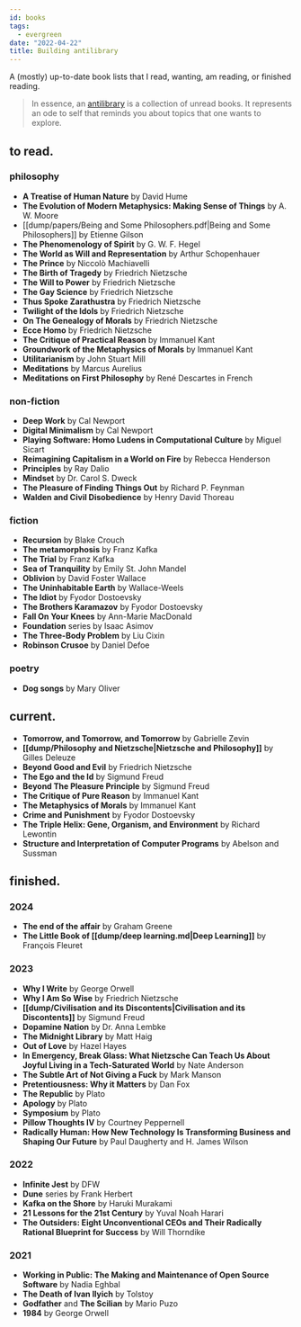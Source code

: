 ```yaml
---
id: books
tags:
  - evergreen
date: "2022-04-22"
title: Building antilibrary
---
```


A (mostly) up-to-date book lists that I read, wanting, am reading, or finished reading.

> In essence, an [antilibrary](https://nesslabs.com/antilibrary) is a collection of unread books. It represents an ode to self that reminds you about topics that one wants to explore.

## to read.

### philosophy

- **A Treatise of Human Nature** by David Hume
- **The Evolution of Modern Metaphysics: Making Sense of Things** by A. W. Moore
- [[dump/papers/Being and Some Philosophers.pdf|Being and Some Philosophers]] by Etienne Gilson
- **The Phenomenology of Spirit** by G. W. F. Hegel
- **The World as Will and Representation** by Arthur Schopenhauer
- **The Prince** by Niccolò Machiavelli
- **The Birth of Tragedy** by Friedrich Nietzsche
- **The Will to Power** by Friedrich Nietzsche
- **The Gay Science** by Friedrich Nietzsche
- **Thus Spoke Zarathustra** by Friedrich Nietzsche
- **Twilight of the Idols** by Friedrich Nietzsche
- **On The Genealogy of Morals** by Friedrich Nietzsche
- **Ecce Homo** by Friedrich Nietzsche
- **The Critique of Practical Reason** by Immanuel Kant
- **Groundwork of the Metaphysics of Morals** by Immanuel Kant
- **Utilitarianism** by John Stuart Mill
- **Meditations** by Marcus Aurelius
- **Meditations on First Philosophy** by René Descartes in French

### non-fiction

- **Deep Work** by Cal Newport
- **Digital Minimalism** by Cal Newport
- **Playing Software: Homo Ludens in Computational Culture** by Miguel Sicart
- **Reimagining Capitalism in a World on Fire** by Rebecca Henderson
- **Principles** by Ray Dalio
- **Mindset** by Dr. Carol S. Dweck
- **The Pleasure of Finding Things Out** by Richard P. Feynman
- **Walden and Civil Disobedience** by Henry David Thoreau

### fiction

- **Recursion** by Blake Crouch
- **The metamorphosis** by Franz Kafka
- **The Trial** by Franz Kafka
- **Sea of Tranquility** by Emily St. John Mandel
- **Oblivion** by David Foster Wallace
- **The Uninhabitable Earth** by Wallace-Weels
- **The Idiot** by Fyodor Dostoevsky
- **The Brothers Karamazov** by Fyodor Dostoevsky
- **Fall On Your Knees** by Ann-Marie MacDonald
- **Foundation** series by Isaac Asimov
- **The Three-Body Problem** by Liu Cixin
- **Robinson Crusoe** by Daniel Defoe

### poetry

- **Dog songs** by Mary Oliver

## current.

- **Tomorrow, and Tomorrow, and Tomorrow** by Gabrielle Zevin
- **[[dump/Philosophy and Nietzsche|Nietzsche and Philosophy]]** by Gilles Deleuze
- **Beyond Good and Evil** by Friedrich Nietzsche
- **The Ego and the Id** by Sigmund Freud
- **Beyond The Pleasure Principle** by Sigmund Freud
- **The Critique of Pure Reason** by Immanuel Kant
- **The Metaphysics of Morals** by Immanuel Kant
- **Crime and Punishment** by Fyodor Dostoevsky
- **The Triple Helix: Gene, Organism, and Environment** by Richard Lewontin
- **Structure and Interpretation of Computer Programs** by Abelson and Sussman

## finished.

### 2024

- **The end of the affair** by Graham Greene
- **The Little Book of [[dump/deep learning.md|Deep Learning]]** by François Fleuret

### 2023

- **Why I Write** by George Orwell
- **Why I Am So Wise** by Friedrich Nietzsche
- **[[dump/Civilisation and its Discontents|Civilisation and its Discontents]]** by Sigmund Freud
- **Dopamine Nation** by Dr. Anna Lembke
- **The Midnight Library** by Matt Haig
- **Out of Love** by Hazel Hayes
- **In Emergency, Break Glass: What Nietzsche Can Teach Us About Joyful Living in a Tech-Saturated World** by Nate Anderson
- **The Subtle Art of Not Giving a Fuck** by Mark Manson
- **Pretentiousness: Why it Matters** by Dan Fox
- **The Republic** by Plato
- **Apology** by Plato
- **Symposium** by Plato
- **Pillow Thoughts IV** by Courtney Peppernell
- **Radically Human: How New Technology Is Transforming Business and Shaping Our Future** by Paul Daugherty and H. James Wilson

### 2022

- **Infinite Jest** by DFW
- **Dune** series by Frank Herbert
- **Kafka on the Shore** by Haruki Murakami
- **21 Lessons for the 21st Century** by Yuval Noah Harari
- **The Outsiders: Eight Unconventional CEOs and Their Radically Rational Blueprint for Success** by Will Thorndike

### 2021

- **Working in Public: The Making and Maintenance of Open Source Software** by Nadia Eghbal
- **The Death of Ivan Ilyich** by Tolstoy
- **Godfather** and **The Scilian** by Mario Puzo
- **1984** by George Orwell
